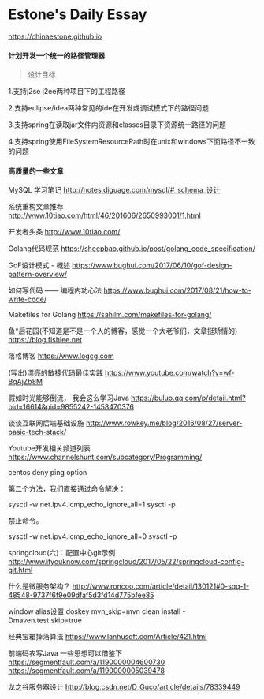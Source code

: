 # Estone's Daily Essay

https://chinaestone.github.io


#### 计划开发一个统一的路径管理器  

> 设计目标  

1.支持j2se j2ee两种项目下的工程路径    

2.支持eclipse/idea两种常见的ide在开发或调试模式下的路径问题    

3.支持spring在读取jar文件内资源和classes目录下资源统一路径的问题    

4.支持spring使用FileSystemResourcePath时在unix和windows下面路径不一致的问题    


#### 高质量的一些文章

MySQL 学习笔记
http://notes.diguage.com/mysql/#_schema_设计

系统重构文章推荐
http://www.10tiao.com/html/46/201606/2650993001/1.html

开发者头条
http://www.10tiao.com/ 

Golang代码规范 
https://sheepbao.github.io/post/golang_code_specification/

GoF设计模式 - 概述
https://www.bughui.com/2017/06/10/gof-design-pattern-overview/

如何写代码 —— 编程内功心法
https://www.bughui.com/2017/08/21/how-to-write-code/


Makefiles for Golang
https://sahilm.com/makefiles-for-golang/

鱼*后花园(不知道是不是一个人的博客，感觉一个大老爷们，文章挺矫情的)
https://blog.fishlee.net

落格博客
https://www.logcg.com

(写出)漂亮的敏捷代码最佳实践
https://www.youtube.com/watch?v=wf-BqAjZb8M

假如时光能够倒流， 我会这么学习Java 
https://buluo.qq.com/p/detail.html?bid=16614&pid=9855242-1458470376

谈谈互联网后端基础设施
http://www.rowkey.me/blog/2016/08/27/server-basic-tech-stack/

Youtube开发相关频道列表
https://www.channelshunt.com/subcategory/Programming/

centos deny ping option  

第二个方法，我们直接通过命令解决：  

sysctl -w net.ipv4.icmp_echo_ignore_all=1
sysctl -p

禁止命令。  

sysctl -w net.ipv4.icmp_echo_ignore_all=0
sysctl -p

springcloud(六)：配置中心git示例
http://www.ityouknow.com/springcloud/2017/05/22/springcloud-config-git.html

什么是微服务架构？
http://www.roncoo.com/article/detail/130121#0-sqq-1-48548-9737f6f9e09dfaf5d3fd14d775bfee85


window alias设置
doskey mvn_skip=mvn clean install -Dmaven.test.skip=true

经典宝箱掉落算法 
https://www.lanhusoft.com/Article/421.html 


前端码农写Java 一些思想可以借鉴下
https://segmentfault.com/a/1190000004600730
https://segmentfault.com/a/1190000005039478

龙之谷服务器设计
http://blog.csdn.net/D_Guco/article/details/78339449

